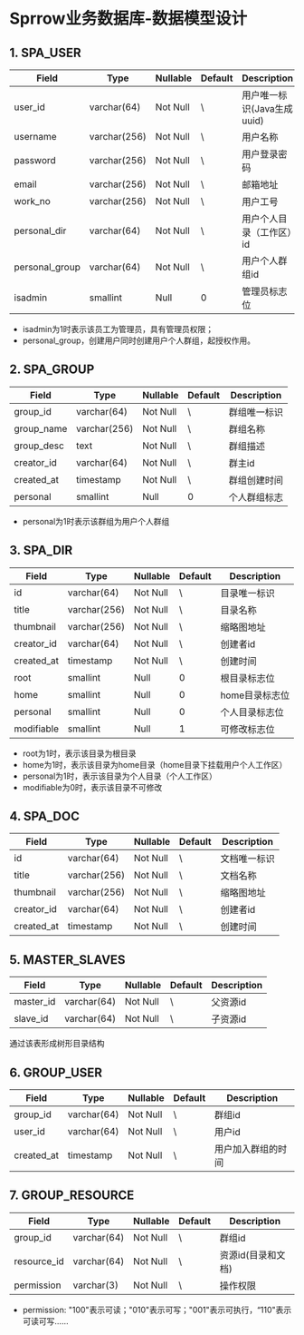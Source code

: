 # Sprrow业务数据库-数据模型设计

## 1. SPA_USER

| Field          | Type         | Nullable | Default | Description                |
| -------------- | ------------ | -------- | ------- | -------------------------- |
| user_id        | varchar(64)  | Not Null | \       | 用户唯一标识(Java生成uuid) |
| username       | varchar(256) | Not Null | \       | 用户名称                   |
| password       | varchar(256) | Not Null | \       | 用户登录密码               |
| email          | varchar(256) | Not Null | \       | 邮箱地址                   |
| work_no        | varchar(256) | Not Null | \       | 用户工号                   |
| personal_dir   | varchar(64)  | Not Null | \       | 用户个人目录（工作区）id   |
| personal_group | varchar(64)  | Not Null | \       | 用户个人群组id             |
| isadmin        | smallint     | Null     | 0       | 管理员标志位               |

* isadmin为1时表示该员工为管理员，具有管理员权限；
* personal_group，创建用户同时创建用户个人群组，起授权作用。

## 2. SPA_GROUP

| Field      | Type         | Nullable | Default | Description  |
| ---------- | ------------ | -------- | ------- | ------------ |
| group_id   | varchar(64)  | Not Null | \       | 群组唯一标识 |
| group_name | varchar(256) | Not Null | \       | 群组名称     |
| group_desc | text         | Not Null | \       | 群组描述     |
| creator_id | varchar(64)  | Not Null | \       | 群主id       |
| created_at | timestamp    | Not Null | \       | 群组创建时间 |
| personal   | smallint     | Null     | 0       | 个人群组标志 |

* personal为1时表示该群组为用户个人群组

## 3. SPA_DIR

| Field      | Type         | Nullable | Default | Description    |
| ---------- | ------------ | -------- | ------- | -------------- |
| id         | varchar(64)  | Not Null | \       | 目录唯一标识   |
| title      | varchar(256) | Not Null | \       | 目录名称       |
| thumbnail  | varchar(256) | Not Null | \       | 缩略图地址     |
| creator_id | varchar(64)  | Not Null | \       | 创建者id       |
| created_at | timestamp    | Not Null | \       | 创建时间       |
| root       | smallint     | Null     | 0       | 根目录标志位   |
| home       | smallint     | Null     | 0       | home目录标志位 |
| personal   | smallint     | Null     | 0       | 个人目录标志位 |
| modifiable | smallint     | Null     | 1       | 可修改标志位   |

* root为1时，表示该目录为根目录
* home为1时，表示该目录为home目录（home目录下挂载用户个人工作区）
* personal为1时，表示该目录为个人目录（个人工作区）
* modifiable为0时，表示该目录不可修改

## 4. SPA_DOC

| Field      | Type         | Nullable | Default | Description  |
| ---------- | ------------ | -------- | ------- | ------------ |
| id         | varchar(64)  | Not Null | \       | 文档唯一标识 |
| title      | varchar(256) | Not Null | \       | 文档名称     |
| thumbnail  | varchar(256) | Not Null | \       | 缩略图地址   |
| creator_id | varchar(64)  | Not Null | \       | 创建者id     |
| created_at | timestamp    | Not Null | \       | 创建时间     |

## 5. MASTER_SLAVES

| Field     | Type        | Nullable | Default | Description |
| --------- | ----------- | -------- | ------- | ----------- |
| master_id | varchar(64) | Not Null | \       | 父资源id    |
| slave_id  | varchar(64) | Not Null | \       | 子资源id    |

通过该表形成树形目录结构

## 6. GROUP_USER

| Field      | Type        | Nullable | Default | Description        |
| ---------- | ----------- | -------- | ------- | ------------------ |
| group_id   | varchar(64) | Not Null | \       | 群组id             |
| user_id    | varchar(64) | Not Null | \       | 用户id             |
| created_at | timestamp   | Not Null | \       | 用户加入群组的时间 |

## 7. GROUP_RESOURCE

| Field       | Type        | Nullable | Default | Description        |
| ----------- | ----------- | -------- | ------- | ------------------ |
| group_id    | varchar(64) | Not Null | \       | 群组id             |
| resource_id | varchar(64) | Not Null | \       | 资源id(目录和文档) |
| permission  | varchar(3)  | Not Null | \       | 操作权限           |

* permission: "100"表示可读；"010"表示可写；"001"表示可执行，“110"表示可读可写……

